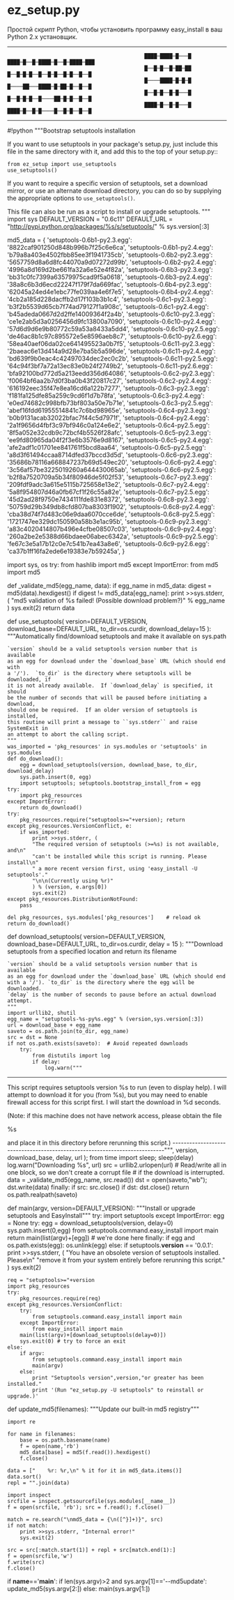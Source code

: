 # ez_setup.py
 Простой скрипт Python, чтобы установить программу  easy_install в ваш Python 2.x установщик.
_________________________________________________________________________________________________________________________________________
                                                            
                                                ████─████─█───█       ████─█──█─████─█──█─████─███
                                                █──█─█──█─██─██       █──█─█─█──█──█─█──█─█──█──█
                                                █────████─█─█─█       █────██───████─█─██─█──█──█
                                                █──█─█──█─█───█       █──█─█─█──█────██─█─█──█──█
                                                ████─█──█─█───█       ████─█──█─█────█──█─█──█──█

_________________________________________________________________________________________________________________________________________

#!python
"""Bootstrap setuptools installation

If you want to use setuptools in your package's setup.py, just include this
file in the same directory with it, and add this to the top of your setup.py::

    from ez_setup import use_setuptools
    use_setuptools()

If you want to require a specific version of setuptools, set a download
mirror, or use an alternate download directory, you can do so by supplying
the appropriate options to ``use_setuptools()``.

This file can also be run as a script to install or upgrade setuptools.
"""
import sys
DEFAULT_VERSION = "0.6c11"
DEFAULT_URL     = "http://pypi.python.org/packages/%s/s/setuptools/" % sys.version[:3]

md5_data = {
    'setuptools-0.6b1-py2.3.egg': '8822caf901250d848b996b7f25c6e6ca',
    'setuptools-0.6b1-py2.4.egg': 'b79a8a403e4502fbb85ee3f1941735cb',
    'setuptools-0.6b2-py2.3.egg': '5657759d8a6d8fc44070a9d07272d99b',
    'setuptools-0.6b2-py2.4.egg': '4996a8d169d2be661fa32a6e52e4f82a',
    'setuptools-0.6b3-py2.3.egg': 'bb31c0fc7399a63579975cad9f5a0618',
    'setuptools-0.6b3-py2.4.egg': '38a8c6b3d6ecd22247f179f7da669fac',
    'setuptools-0.6b4-py2.3.egg': '62045a24ed4e1ebc77fe039aa4e6f7e5',
    'setuptools-0.6b4-py2.4.egg': '4cb2a185d228dacffb2d17f103b3b1c4',
    'setuptools-0.6c1-py2.3.egg': 'b3f2b5539d65cb7f74ad79127f1a908c',
    'setuptools-0.6c1-py2.4.egg': 'b45adeda0667d2d2ffe14009364f2a4b',
    'setuptools-0.6c10-py2.3.egg': 'ce1e2ab5d3a0256456d9fc13800a7090',
    'setuptools-0.6c10-py2.4.egg': '57d6d9d6e9b80772c59a53a8433a5dd4',
    'setuptools-0.6c10-py2.5.egg': 'de46ac8b1c97c895572e5e8596aeb8c7',
    'setuptools-0.6c10-py2.6.egg': '58ea40aef06da02ce641495523a0b7f5',
    'setuptools-0.6c11-py2.3.egg': '2baeac6e13d414a9d28e7ba5b5a596de',
    'setuptools-0.6c11-py2.4.egg': 'bd639f9b0eac4c42497034dec2ec0c2b',
    'setuptools-0.6c11-py2.5.egg': '64c94f3bf7a72a13ec83e0b24f2749b2',
    'setuptools-0.6c11-py2.6.egg': 'bfa92100bd772d5a213eedd356d64086',
    'setuptools-0.6c2-py2.3.egg': 'f0064bf6aa2b7d0f3ba0b43f20817c27',
    'setuptools-0.6c2-py2.4.egg': '616192eec35f47e8ea16cd6a122b7277',
    'setuptools-0.6c3-py2.3.egg': 'f181fa125dfe85a259c9cd6f1d7b78fa',
    'setuptools-0.6c3-py2.4.egg': 'e0ed74682c998bfb73bf803a50e7b71e',
    'setuptools-0.6c3-py2.5.egg': 'abef16fdd61955514841c7c6bd98965e',
    'setuptools-0.6c4-py2.3.egg': 'b0b9131acab32022bfac7f44c5d7971f',
    'setuptools-0.6c4-py2.4.egg': '2a1f9656d4fbf3c97bf946c0a124e6e2',
    'setuptools-0.6c4-py2.5.egg': '8f5a052e32cdb9c72bcf4b5526f28afc',
    'setuptools-0.6c5-py2.3.egg': 'ee9fd80965da04f2f3e6b3576e9d8167',
    'setuptools-0.6c5-py2.4.egg': 'afe2adf1c01701ee841761f5bcd8aa64',
    'setuptools-0.6c5-py2.5.egg': 'a8d3f61494ccaa8714dfed37bccd3d5d',
    'setuptools-0.6c6-py2.3.egg': '35686b78116a668847237b69d549ec20',
    'setuptools-0.6c6-py2.4.egg': '3c56af57be3225019260a644430065ab',
    'setuptools-0.6c6-py2.5.egg': 'b2f8a7520709a5b34f80946de5f02f53',
    'setuptools-0.6c7-py2.3.egg': '209fdf9adc3a615e5115b725658e13e2',
    'setuptools-0.6c7-py2.4.egg': '5a8f954807d46a0fb67cf1f26c55a82e',
    'setuptools-0.6c7-py2.5.egg': '45d2ad28f9750e7434111fde831e8372',
    'setuptools-0.6c8-py2.3.egg': '50759d29b349db8cfd807ba8303f1902',
    'setuptools-0.6c8-py2.4.egg': 'cba38d74f7d483c06e9daa6070cce6de',
    'setuptools-0.6c8-py2.5.egg': '1721747ee329dc150590a58b3e1ac95b',
    'setuptools-0.6c9-py2.3.egg': 'a83c4020414807b496e4cfbe08507c03',
    'setuptools-0.6c9-py2.4.egg': '260a2be2e5388d66bdaee06abec6342a',
    'setuptools-0.6c9-py2.5.egg': 'fe67c3e5a17b12c0e7c541b7ea43a8e6',
    'setuptools-0.6c9-py2.6.egg': 'ca37b1ff16fa2ede6e19383e7b59245a',
}

import sys, os
try: from hashlib import md5
except ImportError: from md5 import md5

def _validate_md5(egg_name, data):
    if egg_name in md5_data:
        digest = md5(data).hexdigest()
        if digest != md5_data[egg_name]:
            print >>sys.stderr, (
                "md5 validation of %s failed!  (Possible download problem?)"
                % egg_name
            )
            sys.exit(2)
    return data

def use_setuptools(
    version=DEFAULT_VERSION, download_base=DEFAULT_URL, to_dir=os.curdir,
    download_delay=15
):
    """Automatically find/download setuptools and make it available on sys.path

    `version` should be a valid setuptools version number that is available
    as an egg for download under the `download_base` URL (which should end with
    a '/').  `to_dir` is the directory where setuptools will be downloaded, if
    it is not already available.  If `download_delay` is specified, it should
    be the number of seconds that will be paused before initiating a download,
    should one be required.  If an older version of setuptools is installed,
    this routine will print a message to ``sys.stderr`` and raise SystemExit in
    an attempt to abort the calling script.
    """
    was_imported = 'pkg_resources' in sys.modules or 'setuptools' in sys.modules
    def do_download():
        egg = download_setuptools(version, download_base, to_dir, download_delay)
        sys.path.insert(0, egg)
        import setuptools; setuptools.bootstrap_install_from = egg
    try:
        import pkg_resources
    except ImportError:
        return do_download()       
    try:
        pkg_resources.require("setuptools>="+version); return
    except pkg_resources.VersionConflict, e:
        if was_imported:
            print >>sys.stderr, (
            "The required version of setuptools (>=%s) is not available, and\n"
            "can't be installed while this script is running. Please install\n"
            " a more recent version first, using 'easy_install -U setuptools'."
            "\n\n(Currently using %r)"
            ) % (version, e.args[0])
            sys.exit(2)
    except pkg_resources.DistributionNotFound:
        pass

    del pkg_resources, sys.modules['pkg_resources']    # reload ok
    return do_download()

def download_setuptools(
    version=DEFAULT_VERSION, download_base=DEFAULT_URL, to_dir=os.curdir,
    delay = 15
):
    """Download setuptools from a specified location and return its filename

    `version` should be a valid setuptools version number that is available
    as an egg for download under the `download_base` URL (which should end
    with a '/'). `to_dir` is the directory where the egg will be downloaded.
    `delay` is the number of seconds to pause before an actual download attempt.
    """
    import urllib2, shutil
    egg_name = "setuptools-%s-py%s.egg" % (version,sys.version[:3])
    url = download_base + egg_name
    saveto = os.path.join(to_dir, egg_name)
    src = dst = None
    if not os.path.exists(saveto):  # Avoid repeated downloads
        try:
            from distutils import log
            if delay:
                log.warn("""
---------------------------------------------------------------------------
This script requires setuptools version %s to run (even to display
help).  I will attempt to download it for you (from
%s), but
you may need to enable firewall access for this script first.
I will start the download in %d seconds.

(Note: if this machine does not have network access, please obtain the file

   %s

and place it in this directory before rerunning this script.)
---------------------------------------------------------------------------""",
                    version, download_base, delay, url
                ); from time import sleep; sleep(delay)
            log.warn("Downloading %s", url)
            src = urllib2.urlopen(url)
            # Read/write all in one block, so we don't create a corrupt file
            # if the download is interrupted.
            data = _validate_md5(egg_name, src.read())
            dst = open(saveto,"wb"); dst.write(data)
        finally:
            if src: src.close()
            if dst: dst.close()
    return os.path.realpath(saveto)




































def main(argv, version=DEFAULT_VERSION):
    """Install or upgrade setuptools and EasyInstall"""
    try:
        import setuptools
    except ImportError:
        egg = None
        try:
            egg = download_setuptools(version, delay=0)
            sys.path.insert(0,egg)
            from setuptools.command.easy_install import main
            return main(list(argv)+[egg])   # we're done here
        finally:
            if egg and os.path.exists(egg):
                os.unlink(egg)
    else:
        if setuptools.__version__ == '0.0.1':
            print >>sys.stderr, (
            "You have an obsolete version of setuptools installed.  Please\n"
            "remove it from your system entirely before rerunning this script."
            )
            sys.exit(2)

    req = "setuptools>="+version
    import pkg_resources
    try:
        pkg_resources.require(req)
    except pkg_resources.VersionConflict:
        try:
            from setuptools.command.easy_install import main
        except ImportError:
            from easy_install import main
        main(list(argv)+[download_setuptools(delay=0)])
        sys.exit(0) # try to force an exit
    else:
        if argv:
            from setuptools.command.easy_install import main
            main(argv)
        else:
            print "Setuptools version",version,"or greater has been installed."
            print '(Run "ez_setup.py -U setuptools" to reinstall or upgrade.)'

def update_md5(filenames):
    """Update our built-in md5 registry"""

    import re

    for name in filenames:
        base = os.path.basename(name)
        f = open(name,'rb')
        md5_data[base] = md5(f.read()).hexdigest()
        f.close()

    data = ["    %r: %r,\n" % it for it in md5_data.items()]
    data.sort()
    repl = "".join(data)

    import inspect
    srcfile = inspect.getsourcefile(sys.modules[__name__])
    f = open(srcfile, 'rb'); src = f.read(); f.close()

    match = re.search("\nmd5_data = {\n([^}]+)}", src)
    if not match:
        print >>sys.stderr, "Internal error!"
        sys.exit(2)

    src = src[:match.start(1)] + repl + src[match.end(1):]
    f = open(srcfile,'w')
    f.write(src)
    f.close()


if __name__=='__main__':
    if len(sys.argv)>2 and sys.argv[1]=='--md5update':
        update_md5(sys.argv[2:])
    else:
        main(sys.argv[1:])





